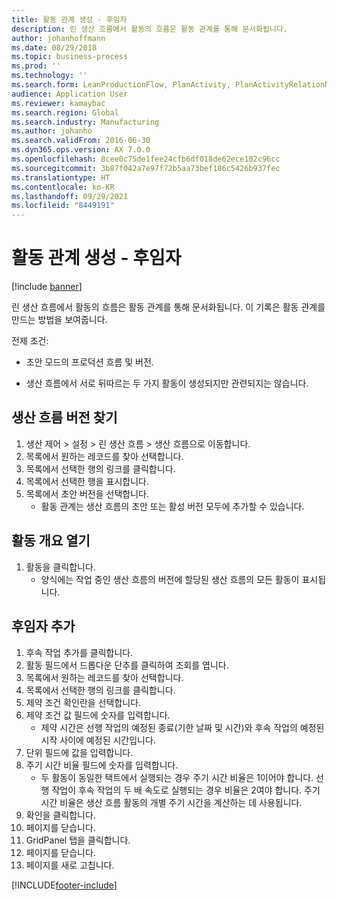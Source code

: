 ```yaml
---
title: 활동 관계 생성 - 후임자
description: 린 생산 흐름에서 활동의 흐름은 활동 관계를 통해 문서화됩니다.
author: johanhoffmann
ms.date: 08/29/2018
ms.topic: business-process
ms.prod: ''
ms.technology: ''
ms.search.form: LeanProductionFlow, PlanActivity, PlanActivityRelationNew, PlanActivityLookup, DefaultDashboard
audience: Application User
ms.reviewer: kamaybac
ms.search.region: Global
ms.search.industry: Manufacturing
ms.author: johanho
ms.search.validFrom: 2016-06-30
ms.dyn365.ops.version: AX 7.0.0
ms.openlocfilehash: 8cee0c75de1fee24cfb6df018de62ece102c96cc
ms.sourcegitcommit: 3b87f042a7e97f72b5aa73bef186c5426b937fec
ms.translationtype: HT
ms.contentlocale: ko-KR
ms.lasthandoff: 09/29/2021
ms.locfileid: "8449191"
---
```

# <a name="create-activity-relation---successor"></a>활동 관계 생성 - 후임자

[!include [banner](../../includes/banner.md)]

린 생산 흐름에서 활동의 흐름은 활동 관계를 통해 문서화됩니다. 이 기록은 활동 관계를 만드는 방법을 보여줍니다.

전제 조건:

- 초안 모드의 프로덕션 흐름 및 버전. 

- 생산 흐름에서 서로 뒤따르는 두 가지 활동이 생성되지만 관련되지는 않습니다.


## <a name="find-the-production-flow-version"></a>생산 흐름 버전 찾기 
1. 생산 제어 > 설정 > 린 생산 흐름 > 생산 흐름으로 이동합니다.
2. 목록에서 원하는 레코드를 찾아 선택합니다.
3. 목록에서 선택한 행의 링크를 클릭합니다.
4. 목록에서 선택한 행을 표시합니다.
5. 목록에서 초안 버전을 선택합니다.
    * 활동 관계는 생산 흐름의 초안 또는 활성 버전 모두에 추가할 수 있습니다.  

## <a name="open-the-activity-overview"></a>활동 개요 열기
1. 활동을 클릭합니다.
    * 양식에는 작업 중인 생산 흐름의 버전에 할당된 생산 흐름의 모든 활동이 표시됩니다.  

## <a name="add-a-successor"></a>후임자 추가
1. 후속 작업 추가를 클릭합니다.
2. 활동 필드에서 드롭다운 단추를 클릭하여 조회를 엽니다.
3. 목록에서 원하는 레코드를 찾아 선택합니다.
4. 목록에서 선택한 행의 링크를 클릭합니다.
5. 제약 조건 확인란을 선택합니다.
6. 제약 조건 값 필드에 숫자를 입력합니다.
    * 제약 시간은 선행 작업의 예정된 종료(기한 날짜 및 시간)와 후속 작업의 예정된 시작 사이에 예정된 시간입니다.  
7. 단위 필드에 값을 입력합니다.
8. 주기 시간 비율 필드에 숫자를 입력합니다.
    * 두 활동이 동일한 택트에서 실행되는 경우 주기 시간 비율은 1이어야 합니다. 선행 작업이 후속 작업의 두 배 속도로 실행되는 경우 비율은 2여야 합니다.   주기 시간 비율은 생산 흐름 활동의 개별 주기 시간을 계산하는 데 사용됩니다.  
9. 확인을 클릭합니다.
10. 페이지를 닫습니다.
11. GridPanel 탭을 클릭합니다.
12. 페이지를 닫습니다.
13. 페이지를 새로 고칩니다.



[!INCLUDE[footer-include](../../../includes/footer-banner.md)]